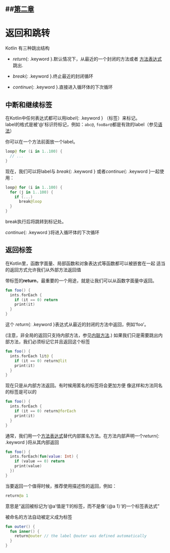 ##[第二章](https://github.com/kymjs/KotlinDoc-cn#第二章)
---

# 返回和跳转


Kotlin 有三种跳出结构

* *return*{: .keyword }.默认情况下，从最近的一个封闭的方法或者 [方法表达式](lambdas.html#function-expressions)跳出.

* *break*{: .keyword }.终止最近的封闭循环

* *continue*{: .keyword }.直接进入循环体的下次循环

## 中断和继续标签
 
在Kotlin中任何表达式都可以用*label*{: .keyword } （标签）来标记。  
label的格式是被'@'标识符标记，例如：`abc@`, `fooBar@`都是有效的label（参见[语法](grammar.html#label)）  
  
你可以在一个方法前面放一个label。
``` kotlin
loop@ for (i in 1..100) {
  // ...
}
```

现在，我们可以将label与 *break*{: .keyword } 或者*continue*{: .keyword }一起使用：

``` kotlin
loop@ for (i in 1..100) {
  for (j in 1..100) {
    if (...)
      break@loop
  }
}
```

break执行后将跳转到标记处。

*continue*{: .keyword }将进入循环体的下次循环


## 返回标签

在Kotlin里，函数字面量、局部函数和对象表达式等函数都可以被嵌套在一起
适当的返回方式允许我们从外部方法返回值  

带标签的**return**，最重要的一个用途，就是让我们可以从函数字面量中返回。

``` kotlin
fun foo() {
  ints.forEach {
    if (it == 0) return
    print(it)
  }
}
```


这个 *return*{: .keyword }表达式从最近的封闭的方法中返回，例如‘foo’。

 (注意，非全局的返回只支持内部方法，参见[内联方法](inline-functions.html).)
如果我们只是需要跳出内部方法，我们必须标记它并且返回这个标签
``` kotlin
fun foo() {
  ints.forEach lit@ {
    if (it == 0) return@lit
    print(it)
  }
}
```


现在只是从内部方法返回。有时候用匿名的标签将会更加方便 
像这样和方法同名的标签是可以的

``` kotlin
fun foo() {
  ints.forEach {
    if (it == 0) return@forEach
    print(it)
  }
}
```
 
通常，我们用一个[方法表达式](lambdas.html#function-expressions)替代内部匿名方法。在方法内部声明一个*return*{: .keyword }将从其内部返回

``` kotlin
fun foo() {
  ints.forEach(fun(value: Int) {
    if (value == 0) return
    print(value)
  })
}
```


当要返回一个值得时候，推荐使用描述性的返回，例如：
``` kotlin
return@a 1
```

 
意思是“返回被标记为‘@a’值是‘1’的标签，而不是像‘（@a 1）’的一个标签表达式”

被命名的方法自动被定义成为标签

``` kotlin
fun outer() {
  fun inner() {
    return@outer // the label @outer was defined automatically
  }
}                                                                             
```

